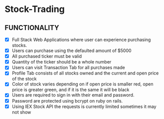 # Stock-Trading

## FUNCTIONALITY
- [X] Full Stack Web Applications where user can experience purchasing stocks.
- [X] Users can purchase using the defaulted amount of $5000
- [X] All purchased ticker must be valid 
- [X] Quantity of the ticker should be a whole number
- [X] Users can visit Transaction Tab for all purchases made
- [X] Profile Tab consists of all stocks owned and the current and open price of the stock
- [X] Color of stock varies depending on if open price is smaller red, open price is greater green, and if it is the same it will be black
- [X] Users are required to sign in with their email and password. 
- [X] Password are protected using bcrypt on ruby on rails.
- [X] Using IEX Stock API the requests is currently limited sometimes it may not show

